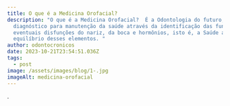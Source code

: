```yaml
---
title: O que é a Medicina Orofacial?
description: "O que é a Medicina Orofacial?  É a Odontologia do futuro, que é o
  diagnóstico para manutenção da saúde através da identificação das funções e
  eventuais disfunções do nariz, da boca e hormônios, isto é, a Saúde através do
  equilíbrio desses elementos. "
author: odontocronicos
date: 2023-10-21T23:54:51.036Z
tags:
  - post
image: /assets/images/blog/1-.jpg
imageAlt: medicina-orofacial
---
```

.